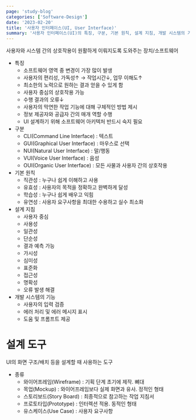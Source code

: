 ```yaml
---
page: 'study-blog'
categories: ['Software-Design']
date: '2023-02-20'
title: '사용자 인터페이스(UI, User Interface)'
summary: '사용자 인터페이스(UI)의 특징, 구분, 기본 원칙, 설계 지침, 개발 시스템의 기능, 설계 도구'
---
```


사용자와 시스템 간의 상호작용이 원활하게 이뤄지도록 도와주는 장치/소프트웨어

- 특징
  - 소프트웨어 영역 중 변경이 가장 많이 발생
  - 사용자의 편리성, 가독성↑ → 작업시간↓, 업무 이해도↑
  - 최소한의 노력으로 원하는 결과 얻을 수 있게 함
  - 사용자 중심의 상호작용 가능
  - 수행 결과의 오류↓
  - 사용자의 막연한 작업 기능에 대해 구체적인 방법 제시
  - 정보 제공자와 공급자 간의 매개 역할 수행
  - UI 설계하기 위해 소프트웨어 아키텍처 반드시 숙지 필요
- 구분
  - CLI(Command Line Interface) : 텍스트
  - GUI(Graphical User Interface) : 마우스로 선택
  - NUI(Natural User Interface) : 말/행동
  - VUI(Voice User Interface) : 음성
  - OUI(Organic User Interface) : 모든 사물과 사용자 간의 상호작용
- 기본 원칙
  - 직관성 : 누구나 쉽게 이해하고 사용
  - 유효성 : 사용자의 목적을 정확하고 완벽하게 달성
  - 학습성 : 누구나 쉽게 배우고 익힘
  - 유연성 : 사용자 요구사항을 최대한 수용하고 실수 최소화
- 설계 지침
  - 사용자 중심
  - 사용성
  - 일관성
  - 단순성
  - 결과 예측 가능
  - 가시성
  - 심미성
  - 표준화
  - 접근성
  - 명확성
  - 오류 발생 해결
- 개발 시스템의 기능
  - 사용자의 입력 검증
  - 에러 처리 및 에러 메시지 표시
  - 도움 및 프롬프트 제공

# 설계 도구

UI의 화면 구조/배치 등을 설계할 때 사용하는 도구

- 종류
  - 와이어프레임(Wireframe) : 기획 단계 초기에 제작. 뼈대
  - 목업(Mockup) : 와이어프레임보다 실제 화면과 유사. 정적인 형태
  - 스토리보드(Story Board) : 최종적으로 참고하는 작업 지침서
  - 프로토타입(Prototype) : 인터렉션 적용. 동적인 형태
  - 유스케이스(Use Case) : 사용자 요구사항
